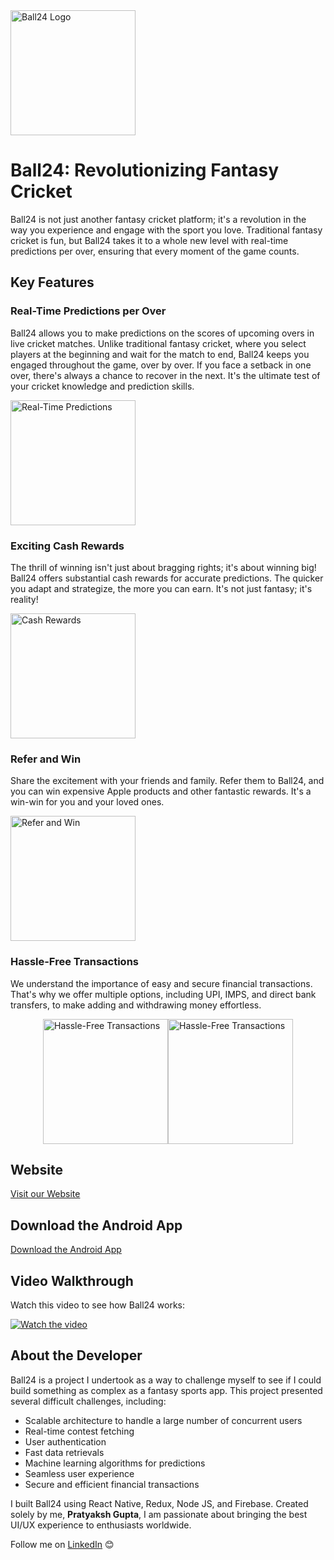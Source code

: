<img src="https://ball24.in/images/azxcvb.png" alt="Ball24 Logo" width="200" />

# Ball24: Revolutionizing Fantasy Cricket

Ball24 is not just another fantasy cricket platform; it's a revolution in the way you experience and engage with the sport you love. Traditional fantasy cricket is fun, but Ball24 takes it to a whole new level with real-time predictions per over, ensuring that every moment of the game counts.

## Key Features

### Real-Time Predictions per Over
Ball24 allows you to make predictions on the scores of upcoming overs in live cricket matches. Unlike traditional fantasy cricket, where you select players at the beginning and wait for the match to end, Ball24 keeps you engaged throughout the game, over by over. If you face a setback in one over, there's always a chance to recover in the next. It's the ultimate test of your cricket knowledge and prediction skills.

<img src="https://i.ibb.co/Xb6Z8Zd/IMG-20240704-WA0006.jpg" alt="Real-Time Predictions" width="200" />

### Exciting Cash Rewards
The thrill of winning isn't just about bragging rights; it's about winning big! Ball24 offers substantial cash rewards for accurate predictions. The quicker you adapt and strategize, the more you can earn. It's not just fantasy; it's reality!

<img src="https://i.ibb.co/Lt3Lqbn/IMG-20240704-WA0002.jpg" alt="Cash Rewards" width="200" />

### Refer and Win
Share the excitement with your friends and family. Refer them to Ball24, and you can win expensive Apple products and other fantastic rewards. It's a win-win for you and your loved ones.

<img src="https://i.ibb.co/xCjSp0K/IMG-20240704-WA0001.jpg" alt="Refer and Win" width="200" />

### Hassle-Free Transactions
We understand the importance of easy and secure financial transactions. That's why we offer multiple options, including UPI, IMPS, and direct bank transfers, to make adding and withdrawing money effortless.

<div style="display: flex; justify-content: center;">
  <img src="https://i.ibb.co/W3Mv8Ly/IMG-20240704-WA0004.jpg" alt="Hassle-Free Transactions" width="200" />
  <img src="https://i.ibb.co/pRk9mfG/IMG-20240704-WA0003.jpg" alt="Hassle-Free Transactions" width="200" />
</div>

## Website

[Visit our Website](https://ball24.in)

## Download the Android App

[Download the Android App](https://ball24.in/Apk/ball24.apk)

## Video Walkthrough

Watch this video to see how Ball24 works:

[![Watch the video](https://i.ibb.co/yqsm7Hc/Screenshot-2024-07-06-021358.png)](https://www.youtube.com/watch?v=5_dpnPNefmk)

## About the Developer

Ball24 is a project I undertook as a way to challenge myself to see if I could build something as complex as a fantasy sports app. This project presented several difficult challenges, including:

- Scalable architecture to handle a large number of concurrent users
- Real-time contest fetching
- User authentication
- Fast data retrievals
- Machine learning algorithms for predictions
- Seamless user experience
- Secure and efficient financial transactions

I built Ball24 using React Native, Redux, Node JS, and Firebase. Created solely by me, **Pratyaksh Gupta**, I am passionate about bringing the best UI/UX experience to enthusiasts worldwide.

Follow me on [LinkedIn](https://www.linkedin.com/in/pratyakshgupta48/) 😊
